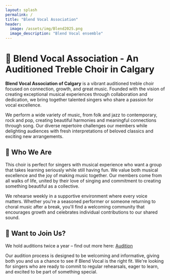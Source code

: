 ```yaml
---
layout: splash
permalink: /
title: "Blend Vocal Association"
header:
  image: /assets/img/Blend2025.png
  image_description: "Blend Vocal ensemble"
---
```


# 🎼 Blend Vocal Association - An Auditioned Treble Choir in Calgary

**Blend Vocal Association of Calgary** is a vibrant auditioned treble choir focused on connection, growth, and great music. Founded with the vision of creating exceptional musical experiences through collaboration and dedication, we bring together talented singers who share a passion for vocal excellence.

We perform a wide variety of music, from folk and jazz to contemporary, rock and pop, creating beautiful harmonies and meaningful connections through song. Our diverse repertoire challenges our members while delighting audiences with fresh interpretations of beloved classics and exciting new arrangements.

## 🎵 Who We Are

This choir is perfect for singers with musical experience who want a group that takes learning seriously while still having fun. We value both musical excellence and the joy of making music together. Our members come from all walks of life, united by their love of singing and commitment to creating something beautiful as a collective.

We rehearse weekly in a supportive environment where every voice matters. Whether you're a seasoned performer or someone returning to choral music after a break, you'll find a welcoming community that encourages growth and celebrates individual contributions to our shared sound.

## 🎤 Want to Join Us?

We hold auditions twice a year – find out more here: [Audition](/audition)

Our audition process is designed to be welcoming and informative, giving both you and us a chance to see if Blend Vocal is the right fit. We're looking for singers who are ready to commit to regular rehearsals, eager to learn, and excited to be part of something special.
